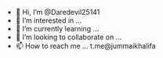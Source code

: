 - 👋 Hi, I’m @Daredevil25141
- 👀 I’m interested in ...
- 🌱 I’m currently learning ...
- 💞️ I’m looking to collaborate on ...
- 📫 How to reach me ... t.me@jummaikhalifa

<!---
Daredevil25141/Daredevil25141 is a ✨ special ✨ repository because its `README.md` (this file) appears on your GitHub profile.
You can click the Preview link to take a look at your changes.
--->
